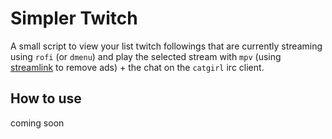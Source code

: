# Simpler Twitch

A small script to view your list twitch followings that are currently streaming using `rofi` (or `dmenu`)
and play the selected stream with `mpv` (using [streamlink](https://streamlink.github.io/) to remove ads) + the chat 
on the `catgirl` irc client.

## How to use

coming soon
